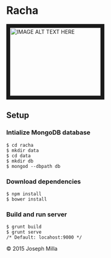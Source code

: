 # Racha

<a href="http://www.youtube.com/watch?feature=player_embedded&v=tbTbYRefGWc" target="_blank"><img src="http://img.youtube.com/vi/tbTbYRefGWc/0.jpg" 
alt="IMAGE ALT TEXT HERE" width="240" height="180" border="10" /></a>

## Setup 

### Intialize MongoDB database
```
$ cd racha
$ mkdir data
$ cd data
$ mkdir db
$ mongod --dbpath db
```

### Download dependencies
```
$ npm install
$ bower install
```

### Build and run server
```
$ grunt build
$ grunt serve
/* Default: locahost:9000 */
```

© 2015 Joseph Milla
